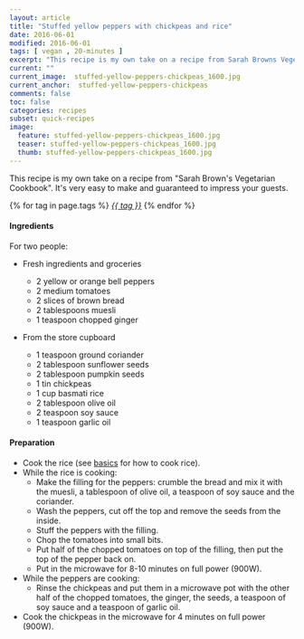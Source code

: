 ```yaml
---
layout: article
title: "Stuffed yellow peppers with chickpeas and rice"
date: 2016-06-01
modified: 2016-06-01
tags: [ vegan , 20-minutes ]
excerpt: "This recipe is my own take on a recipe from Sarah Browns Vegetarian Cookbook. ..."
current: ""
current_image:  stuffed-yellow-peppers-chickpeas_1600.jpg
current_anchor:  stuffed-yellow-peppers-chickpeas
comments: false
toc: false
categories: recipes
subset: quick-recipes
image:
  feature: stuffed-yellow-peppers-chickpeas_1600.jpg
  teaser: stuffed-yellow-peppers-chickpeas_1600.jpg
  thumb: stuffed-yellow-peppers-chickpeas_1600.jpg
---
```




This recipe is my own take on a recipe from "Sarah Brown's Vegetarian Cookbook". It's very easy to make and guaranteed to impress your guests.


{% for tag in page.tags %}&nbsp;<a class="post-tag" href="{{ site.url}}/tags/#{{ tag }}">_{{ tag }}_</a>&nbsp;{% endfor %}

#### Ingredients

For two people:

- Fresh ingredients and groceries
  - 2 yellow or orange bell peppers
  - 2 medium tomatoes
  - 2 slices of brown bread
  - 2 tablespoons muesli
  - 1 teaspoon chopped ginger

- From the store cupboard
  - 1 teaspoon ground coriander
  - 2 tablespoon sunflower seeds
  - 2 tablespoon pumpkin seeds
  - 1 tin chickpeas
  - 1 cup basmati rice
  - 2 tablespoon olive oil
  - 2 teaspoon soy sauce
  - 1 teaspoon garlic oil 	

#### Preparation

- Cook the rice (see <a href="{{ site.url }}/basics">basics</a> for how to cook rice).
- While the rice is cooking:
  - Make the filling for the peppers: crumble the bread and mix it with the muesli, a tablespoon of olive oil, a teaspoon of soy sauce and the coriander.
  - Wash the peppers, cut off the top and remove the seeds from the inside.
  - Stuff the peppers with the filling.  	
  - Chop the tomatoes into small bits.
  - Put half of the chopped tomatoes on top of the filling, then put the top of the pepper back on.
  - Put in the microwave for 8-10 minutes on full power (900W).
- While the peppers are cooking:
  - Rinse the chickpeas and put them in a microwave pot with the other half of the chopped tomatoes, the ginger, the seeds, a teaspoon of soy sauce and a teaspoon of garlic oil.
- Cook the chickpeas in the microwave for 4 minutes on full power (900W).

